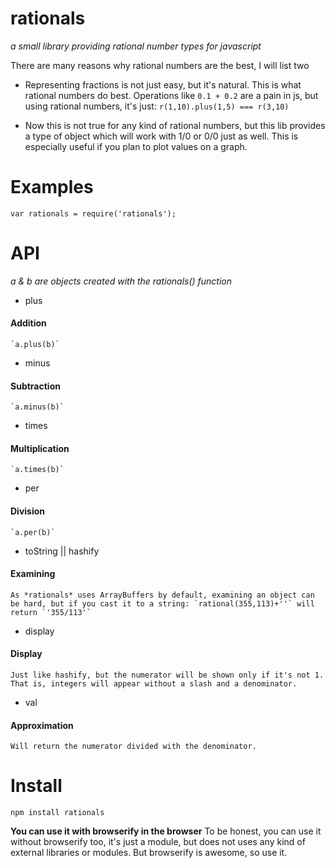 # rationals
_a small library providing rational number types for javascript_

There are many reasons why rational numbers are the best, I will list two

- Representing fractions is not just easy, but it's natural. This is what
rational numbers do best. Operations like `0.1 + 0.2` are a pain in js,
but using rational numbers, it's just: `r(1,10).plus(1,5) === r(3,10)`

- Now this is not true for any kind of rational numbers, but this lib
provides a type of object which will work with 1/0 or 0/0 just as well.
This is especially useful if you plan to plot values on a graph.

# Examples
```
var rationals = require('rationals');

```

# API
_a & b are objects created with the rationals() function_
- plus
#### Addition
    `a.plus(b)`
- minus
#### Subtraction
    `a.minus(b)`
- times
#### Multiplication
    `a.times(b)`
- per
#### Division
    `a.per(b)`
- toString || hashify
#### Examining
    As *rationals* uses ArrayBuffers by default, examining an object can be hard, but if you cast it to a string: `rational(355,113)+''` will return `'355/113'`
- display
#### Display
    Just like hashify, but the numerator will be shown only if it's not 1. That is, integers will appear without a slash and a denominator.
- val
#### Approximation
    Will return the numerator divided with the denominator.

# Install
```
npm install rationals
```

**You can use it with browserify in the browser**
To be honest, you can use it without browserify too, it's just a module,
but does not uses any kind of external libraries or modules.
But browserify is awesome, so use it.

